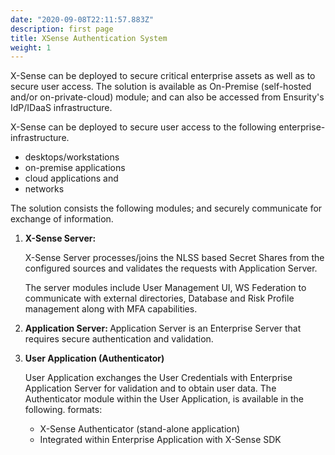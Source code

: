 ```yaml
---
date: "2020-09-08T22:11:57.883Z"
description: first page
title: XSense Authentication System
weight: 1
---
```


X-Sense can be deployed to secure critical enterprise assets as well as to secure user access. The solution is available as On-Premise (self-hosted and/or on-private-cloud) module; and can also be accessed from Ensurity's IdP/IDaaS infrastructure.

X-Sense can be deployed to secure user access to the following enterprise-infrastructure.

* desktops/workstations
* on-premise applications
* cloud applications and
* networks

The solution consists the following modules; and securely communicate for exchange of information.

1. <B> X-Sense Server: </B>

    X-Sense Server processes/joins the NLSS based Secret Shares from the configured sources and validates the requests with Application Server.

    The server modules include User Management UI, WS Federation to communicate with external directories, Database and Risk Profile management along with MFA capabilities.

2. <b> Application Server: </b>
Application Server is an Enterprise Server that requires secure authentication and validation.

3. <b>User Application (Authenticator) </b>

    User Application exchanges the User Credentials with Enterprise Application Server for validation and to obtain user data.
    The Authenticator module within the User Application, is available in the following. formats:

    * X-Sense Authenticator (stand-alone application)
    * Integrated within Enterprise Application with X-Sense SDK
